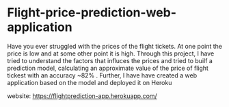 # Flight-price-prediction-web-application
Have you ever struggled with the prices of the flight tickets. At one point the price is low and at some other point it is high. Through this project, I have tried to 
understand the factors that influces the prices and tried to builf a prediction model, calculating an approximate value of the price of flight tickest with an accuracy ~82% . Further, I have have created a web application based on the model and deployed it on Heroku

website: https://flightprediction-app.herokuapp.com/
